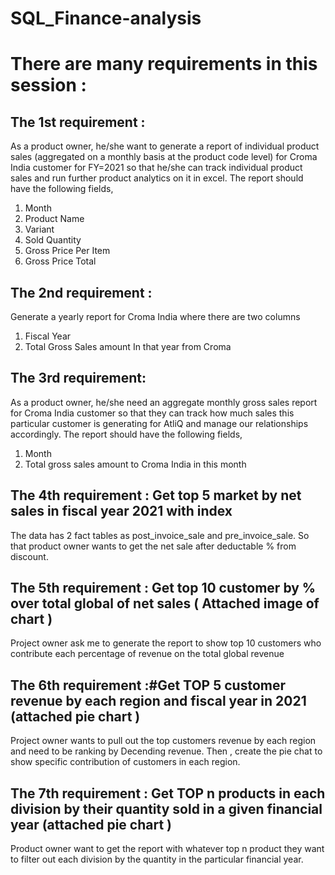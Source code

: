 # SQL_Finance-analysis
# There are many requirements in this session : 
## The 1st requirement : 
As a product owner, he/she want to generate a report of individual product sales (aggregated on a monthly 
basis at the product code level) for Croma India customer for FY=2021 so that he/she can track individual 
product sales and run further product analytics on it in excel.
The report should have the following fields,
1. Month
2. Product Name
3. Variant
4. Sold Quantity
5. Gross Price Per Item
6. Gross Price Total

## The 2nd requirement :
Generate a yearly report for Croma India where there are two columns
1. Fiscal Year
2. Total Gross Sales amount In that year from Croma

## The 3rd requirement:
As a product owner, he/she need an aggregate monthly gross sales report for Croma India customer so that they
can track how much sales this particular customer is generating for AtliQ and manage our relationships accordingly.
The report should have the following fields,
1. Month
2. Total gross sales amount to Croma India in this month

## The 4th requirement : Get top 5 market by net sales in fiscal year 2021 with index 
The data has 2 fact tables as post_invoice_sale and pre_invoice_sale. So that product owner wants to get the net sale
after deductable % from discount.

## The 5th requirement : Get top 10 customer by % over total global of net sales ( Attached image of chart )
Project owner ask me to generate the report to show top 10 customers who contribute each percentage of revenue on
the total global revenue

## The 6th requirement :#Get TOP 5 customer revenue by each region and fiscal year in 2021 (attached pie chart )
Project owner wants to pull out the top customers revenue by each region and need to be ranking by Decending revenue.
Then , create the pie chat to show specific contribution of customers in each region.

## The 7th requirement : Get TOP n products in each division by their quantity sold in a given financial year (attached pie chart )
Product owner want to get the report with whatever top n product they want to filter out each division by the quantity
in the particular financial year.
